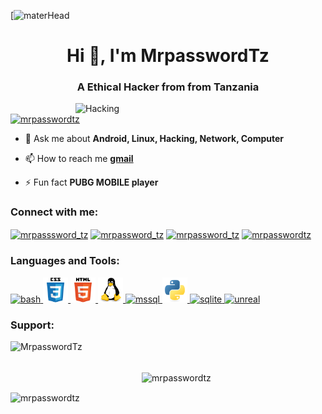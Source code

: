 [![materHead](https://i.giphy.com/media/v1.Y2lkPTc5MGI3NjExaW93MHB2ajJvODZkN2c2aDBzbWo1MnIycmt5M25sYjd5M2l5bThnYSZlcD12MV9pbnRlcm5hbF9naWZfYnlfaWQmY3Q9Zw/xTcnSWYZvafyhEACBO/giphy.gi)
<h1 align="center">Hi 👋, I'm MrpasswordTz</h1>
<h3 align="center">A Ethical Hacker from from Tanzania</h3>
<img align="right" alt="Hacking" width="400" src="https://raw.githubusercontent.com/TheDudeThatCode/TheDudeThatCode/master/Assets/Developer.gif">

<p align="left"> <a href="https://github.com/ryo-ma/github-profile-trophy"><img src="https://github-profile-trophy.vercel.app/?username=mrpasswordtz" alt="mrpasswordtz" /></a> </p>

- 💬 Ask me about **Android, Linux, Hacking, Network, Computer**

- 📫 How to reach me **<a href="ramadhanib271@gmail.com">gmail</a>**

- ⚡ Fun fact **PUBG MOBILE player**

<h3 align="left">Connect with me:</h3>
<p align="left">
<a href="https://x.com/mrpassword_tz?t=j08xgXo88du16_RNh8OLrw&s=09" target="blank"><img align="center" src="https://raw.githubusercontent.com/rahuldkjain/github-profile-readme-generator/master/src/images/icons/Social/twitter.svg" alt="mrpasssword_tz" height="30" width="40" /></a>
<a href="https://fb.com/mrpassword_tz" target="blank"><img align="center" src="https://raw.githubusercontent.com/rahuldkjain/github-profile-readme-generator/master/src/images/icons/Social/facebook.svg" alt="mrpassword_tz" height="30" width="40" /></a>
<a href="https://instagram.com/mrpassword_tz" target="blank"><img align="center" src="https://raw.githubusercontent.com/rahuldkjain/github-profile-readme-generator/master/src/images/icons/Social/instagram.svg" alt="mrpassword_tz" height="30" width="40" /></a>
<a href="https://discord.gg/mrpasswordtz" target="blank"><img align="center" src="https://raw.githubusercontent.com/rahuldkjain/github-profile-readme-generator/master/src/images/icons/Social/discord.svg" alt="mrpasswordtz" height="30" width="40" /></a>
</p>

<h3 align="left">Languages and Tools:</h3>
<p align="left"> <a href="https://www.gnu.org/software/bash/" target="_blank" rel="noreferrer"> <img src="https://www.vectorlogo.zone/logos/gnu_bash/gnu_bash-icon.svg" alt="bash" width="40" height="40"/> </a> <a href="https://www.w3schools.com/css/" target="_blank" rel="noreferrer"> <img src="https://raw.githubusercontent.com/devicons/devicon/master/icons/css3/css3-original-wordmark.svg" alt="css3" width="40" height="40"/> </a> <a href="https://www.w3.org/html/" target="_blank" rel="noreferrer"> <img src="https://raw.githubusercontent.com/devicons/devicon/master/icons/html5/html5-original-wordmark.svg" alt="html5" width="40" height="40"/> </a> <a href="https://www.linux.org/" target="_blank" rel="noreferrer"> <img src="https://raw.githubusercontent.com/devicons/devicon/master/icons/linux/linux-original.svg" alt="linux" width="40" height="40"/> </a> <a href="https://www.microsoft.com/en-us/sql-server" target="_blank" rel="noreferrer"> <img src="https://www.svgrepo.com/show/303229/microsoft-sql-server-logo.svg" alt="mssql" width="40" height="40"/> </a> <a href="https://www.python.org" target="_blank" rel="noreferrer"> <img src="https://raw.githubusercontent.com/devicons/devicon/master/icons/python/python-original.svg" alt="python" width="40" height="40"/> </a> <a href="https://www.sqlite.org/" target="_blank" rel="noreferrer"> <img src="https://www.vectorlogo.zone/logos/sqlite/sqlite-icon.svg" alt="sqlite" width="40" height="40"/> </a> <a href="https://unrealengine.com/" target="_blank" rel="noreferrer"> <img src="https://raw.githubusercontent.com/kenangundogan/fontisto/036b7eca71aab1bef8e6a0518f7329f13ed62f6b/icons/svg/brand/unreal-engine.svg" alt="unreal" width="40" height="40"/> </a> </p>

<h3 align="left">Support:</h3>
<p><a href="https://www.buymeacoffee.com/MrpasswordTz"> <img align="left" src="https://cdn.buymeacoffee.com/buttons/v2/default-yellow.png" height="50" width="210" alt="MrpasswordTz" /></a></p><br><br>

<p><img align="center" src="https://github-readme-stats.vercel.app/api/top-langs?username=mrpasswordtz&show_icons=true&locale=en&layout=compact" alt="mrpasswordtz" /></p>

<p><img align="center" src="https://github-readme-streak-stats.herokuapp.com/?user=mrpasswordtz&" alt="mrpasswordtz" /></p>
